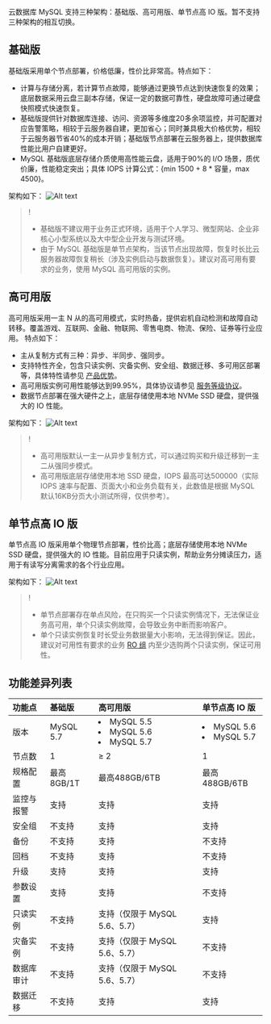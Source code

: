 云数据库 MySQL 支持三种架构：基础版、高可用版、单节点高 IO 版。暂不支持三种架构的相互切换。

<span id = "jichuban"></span>

## 基础版
基础版采用单个节点部署，价格低廉，性价比非常高。特点如下：
- 计算与存储分离，若计算节点故障，能够通过更换节点达到快速恢复的效果；底层数据采用云盘三副本存储，保证一定的数据可靠性，硬盘故障可通过硬盘快照模式快速恢复。
- 基础版提供针对数据库连接、访问、资源等多维度20多余项监控，并可配置对应告警策略，相较于云服务器自建，更加省心；同时兼具极大价格优势，相较于云服务器节省40%的成本开销；基础版节点部署在云服务器上，提供数据库性能比用户自建更好。
- MySQL 基础版底层存储介质使用高性能云盘，适用于90%的 I/O 场景，质优价廉，性能稳定突出；具体 IOPS 计算公式：{min 1500 + 8 * 容量，max 4500}。

架构如下：
![Alt text](https://main.qcloudimg.com/raw/77a45e119f25edc9a5a5b78fe5c1277b.svg)

>!
> - 基础版不建议用于业务正式环境，适用于个人学习、微型网站、企业非核心小型系统以及大中型企业开发与测试环境。
> - 由于 MySQL 基础版是单节点架构，当该节点出现故障，恢复时长比云服务器故障恢复稍长（涉及实例启动与数据恢复）。建议对高可用有要求的业务，使用 MySQL 高可用版的实例。


<span id = "gaokeyongban"></span>

## 高可用版
高可用版采用一主 N 从的高可用模式，实时热备，提供宕机自动检测和故障自动转移。覆盖游戏、互联网、金融、物联网、零售电商、物流、保险、证券等行业应用。
特点如下：

- 主从复制方式有三种：异步、半同步、强同步。
- 支持特性齐全，包含只读实例、灾备实例、安全组、数据迁移、多可用区部署等，具体特性请参见 [产品优势](http://intl.cloud.tencent.com/document/product/236/5148)。
- 高可用版实例可用性能够达到99.95%，具体协议请参见 [服务等级协议](https://intl.cloud.tencent.com/document/product/301/30977)。
- 数据节点部署在强大硬件之上，底层存储使用本地 NVMe SSD 硬盘，提供强大的 IO 性能。

架构如下：
![Alt text](https://main.qcloudimg.com/raw/77490755263740e5ed8c51952d7309c1.svg)

>!
> - 高可用版默认一主一从异步复制方式，可以通过购买和升级迁移到一主二从强同步模式。
> - 高可用版底层存储使用本地 SSD 硬盘，IOPS 最高可达500000（实际 IOPS 速率与配置、页面大小和业务负载有关，此数值是根据 MySQL 默认16KB分页大小测试所得，仅供参考）。


<span id = "danjiedian"></span>

## 单节点高 IO 版
单节点高 IO 版采用单个物理节点部署，性价比高；底层存储使用本地 NVMe SSD 硬盘，提供强大的 IO 性能。目前应用于只读实例，帮助业务分摊读压力，适用于有读写分离需求的各个行业应用。

架构如下：
![Alt text](http://imgcache.qq.com/open_proj/proj_qcloud_v2/gateway/shopcart/database/css/img/mysql-frame3.svg)
>!
>- 单节点部署存在单点风险，在只购买一个只读实例情况下，无法保证业务高可用，单个只读实例故障，会导致业务中断而影响客户。
>- 单个只读实例恢复时长受业务数据量大小影响，无法得到保证。因此，建议对可用性有要求的业务 [RO 组](https://intl.cloud.tencent.com/document/product/236/11361) 内至少选购两个只读实例，保证可用性。

## 功能差异列表

| 功能点     | 基础版             | 高可用版                                               | 单节点高 IO 版                       |
| :--------- | :----------------- | :----------------------------------------------------- | :----------------------------------- |
| 版本       | MySQL 5.7</li> | <li>MySQL 5.5</li><li>MySQL 5.6</li><li>MySQL 5.7</li> | <li>MySQL 5.6</li><li>MySQL 5.7</li> |
| 节点数     | 1                  |  ≥ 2                                                    | 1                                    |
| 规格配置   | 最高8GB/1T        | 最高488GB/6TB                                         | 最高488GB/6TB                       |
| 监控与报警 | 支持               | 支持                                                   | 支持                                 |
| 安全组     | 不支持             | 支持                                                   | 支持                                 |
| 备份       | 不支持             | 支持                                                   | 不支持                               |
| 回档       | 不支持             | 支持                                                   | 不支持                               |
| 升级       | 支持               | 支持                                                   | 支持                                 |
| 参数设置   | 支持               | 支持                                                   | 不支持                               |
| 只读实例   | 不支持             | 支持（仅限于 MySQL 5.6、5.7）         | 支持                                 |
| 灾备实例   | 不支持             | 支持（仅限于 MySQL 5.6、5.7）          | 不支持                               |
| 数据库审计    | 不支持             | 支持（仅限于 MySQL 5.6、5.7）       | 不支持                             |
| 数据迁移   | 不支持             | 支持                                  | 支持                                 |

